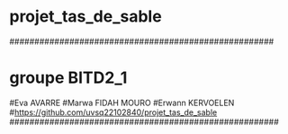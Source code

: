 # projet_tas_de_sable

#####################################################
# groupe BITD2_1
#Eva AVARRE
#Marwa FIDAH MOURO
#Erwann KERVOELEN
#https://github.com/uvsq22102840/projet_tas_de_sable
######################################################
